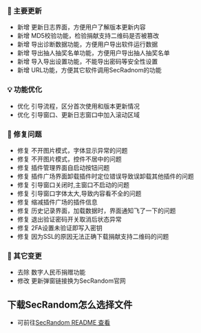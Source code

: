 ### 🚀 主要更新
- 新增 更新日志界面，方便用户了解版本更新内容
- 新增 MD5校验功能，检验捐献支持二维码是否被篡改
- 新增 导出诊断数据功能，方便用户导出软件运行数据
- 新增 导出抽人抽奖名单功能，方便用户导出抽人抽奖名单
- 新增 导入导出设置功能，不能导出密码等安全性设置
- 新增 URL功能，方便其它软件调用SecRadnom的功能

### 💡 功能优化
- 优化 引导流程，区分首次使用和版本更新情况
- 优化 引导窗口、更新日志窗口中加入滚动区域

### 🐛 修复问题
- 修复 不开图片模式，字体显示异常的问题
- 修复 不开图片模式，控件不居中的问题
- 修复 插件管理界面自启动按钮问题
- 修复 插件广场界面卸载插件时定位错误导致误卸载其他插件的问题
- 修复 引导窗口关闭时,主窗口不启动的问题
- 修复 引导窗口字体太大,导致内容看不全的问题
- 修复 缩减插件广场的插件信息
- 修复 历史记录界面，加载数据时，界面通知飞了一下的问题
- 修复 退出验证密码开关取消后状态异常
- 修复 2FA设置未验证即写入密钥
- 修复 因为SSL的原因无法正确下载捐献支持二维码的问题

### 🔧 其它变更
- 去除 数字人民币捐赠功能
- 修改 更新弹窗链接换为SecRandom官网

## 下载SecRandom怎么选择文件
- 可前往[SecRandom README 查看](https://github.com/SECTL/SecRandom?tab=readme-ov-file#%E4%B8%8B%E8%BD%BDsecrandom%E6%80%8E%E4%B9%88%E9%80%89%E6%8B%A9%E6%96%87%E4%BB%B6)
